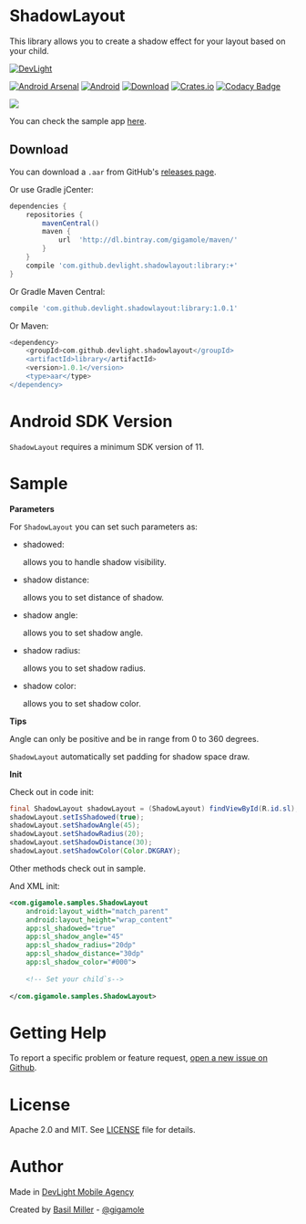 ShadowLayout
============

This library allows you to create a shadow effect for your layout based on your child.

[![DevLight](https://lh4.googleusercontent.com/-9btnRFp_eVo/V5cfwZsBpMI/AAAAAAAAC4E/s4NGoezKhpAVdVofAoez1QWpzK5Na8_cQCL0B/w147-h20-no/devlight-badge.png)](http://devlight.com.ua)

[![Android Arsenal](https://img.shields.io/badge/Android%20Arsenal-ShadowLayout-yellow.svg?style=flat)](http://android-arsenal.com/details/1/3524)
[![Android](https://img.shields.io/badge/platform-android-brightgreen.svg?style=flat&label=Platform)](https://github.com/DevLight-Mobile-Agency)
[![Download](https://api.bintray.com/packages/gigamole/maven/shadowlayout/images/download.svg)](https://bintray.com/gigamole/maven/shadowlayout/_latestVersion)
[![Crates.io](https://img.shields.io/crates/l/rustc-serialize.svg?maxAge=2592000&label=License)](https://github.com/DevLight-Mobile-Agency/ShadowLayout/blob/master/LICENSE.txt)
[![Codacy Badge](https://api.codacy.com/project/badge/Grade/e924623771c64e8eb4de99582d713c7f)](https://www.codacy.com/app/gigamole53/ShadowLayout?utm_source=github.com&amp;utm_medium=referral&amp;utm_content=DevLight-Mobile-Agency/ShadowLayout&amp;utm_campaign=Badge_Grade)

![](https://lh4.googleusercontent.com/-2JB-2cEv8lk/Vx4FmHQhjOI/AAAAAAAACTA/nrRGFjcQXBsGiISYSZ5k8gUsVcRw5GSRQCL0B/w349-h552-no/sl.png)

You can check the sample app [here](https://github.com/DevLight-Mobile-Agency/ShadowLayout/tree/master/app).

Download
------------

You can download a `.aar` from GitHub's [releases page](https://github.com/DevLight-Mobile-Agency/ShadowLayout/releases).

Or use Gradle jCenter:

```groovy
dependencies {
    repositories {
        mavenCentral()
        maven {
            url  'http://dl.bintray.com/gigamole/maven/'
        }
    }
    compile 'com.github.devlight.shadowlayout:library:+'
}
```

Or Gradle Maven Central:

```groovy
compile 'com.github.devlight.shadowlayout:library:1.0.1'
```

Or Maven:

```groovy
<dependency>
    <groupId>com.github.devlight.shadowlayout</groupId>
    <artifactId>library</artifactId>
    <version>1.0.1</version>
    <type>aar</type>
</dependency>
```

Android SDK Version
===================

`ShadowLayout` requires a minimum SDK version of 11. 

Sample
======

<b>Parameters</b>

For `ShadowLayout` you can set such parameters as:
 
 - shadowed:
    
    allows you to handle shadow visibility.
    
 - shadow distance:
     
    allows you to set distance of shadow.    

 - shadow angle:
    
    allows you to set shadow angle.
    
 - shadow radius:
     
    allows you to set shadow radius.
     
 - shadow color:
     
    allows you to set shadow color.
    
<b>Tips</b>

Angle can only be positive and be in range from 0 to 360 degrees.

`ShadowLayout` automatically set padding for shadow space draw.

<b>Init</b>

Check out in code init:

```java
final ShadowLayout shadowLayout = (ShadowLayout) findViewById(R.id.sl);
shadowLayout.setIsShadowed(true);
shadowLayout.setShadowAngle(45);
shadowLayout.setShadowRadius(20);
shadowLayout.setShadowDistance(30);
shadowLayout.setShadowColor(Color.DKGRAY);
```
            
Other methods check out in sample.

And XML init:

```xml
<com.gigamole.samples.ShadowLayout
    android:layout_width="match_parent"
    android:layout_height="wrap_content"
    app:sl_shadowed="true"
    app:sl_shadow_angle="45"
    app:sl_shadow_radius="20dp"
    app:sl_shadow_distance="30dp"
    app:sl_shadow_color="#000">
    
    <!-- Set your child`s-->
    
</com.gigamole.samples.ShadowLayout>
```

Getting Help
======

To report a specific problem or feature request, [open a new issue on Github](https://github.com/DevLight-Mobile-Agency/ShadowLayout/issues/new).

License
======

Apache 2.0 and MIT. See [LICENSE](https://github.com/DevLight-Mobile-Agency/ShadowLayout/blob/master/LICENSE.txt) file for details.


Author
=======

Made in [DevLight Mobile Agency](https://github.com/DevLight-Mobile-Agency)

Created by [Basil Miller](https://github.com/GIGAMOLE) - [@gigamole](mailto:gigamole53@gmail.com)
